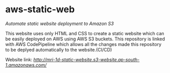 # aws-static-web

*Automate static website deployment to Amazon S3*

This website uses only HTML and CSS to create a static website which can be easily deployed on AWS using AWS S3 buckets. 
This repository is linked with AWS CodePipeline which allows all the changes made this repository to be deplyed automatically to the website.(CI/CD)

Website link: *http://mri-1d-static-website.s3-website.ap-south-1.amazonaws.com/*

